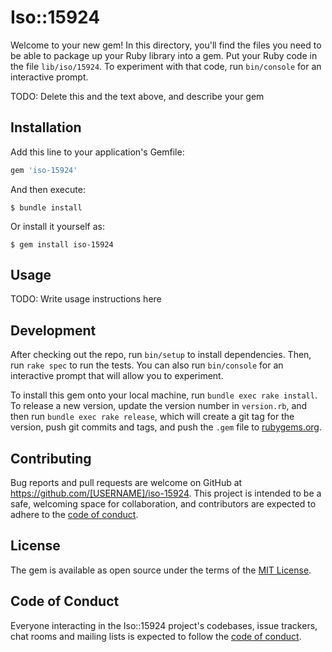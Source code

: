 # Iso::15924

Welcome to your new gem! In this directory, you'll find the files you need to be able to package up your Ruby library into a gem. Put your Ruby code in the file `lib/iso/15924`. To experiment with that code, run `bin/console` for an interactive prompt.

TODO: Delete this and the text above, and describe your gem

## Installation

Add this line to your application's Gemfile:

```ruby
gem 'iso-15924'
```

And then execute:

    $ bundle install

Or install it yourself as:

    $ gem install iso-15924

## Usage

TODO: Write usage instructions here

## Development

After checking out the repo, run `bin/setup` to install dependencies. Then, run `rake spec` to run the tests. You can also run `bin/console` for an interactive prompt that will allow you to experiment.

To install this gem onto your local machine, run `bundle exec rake install`. To release a new version, update the version number in `version.rb`, and then run `bundle exec rake release`, which will create a git tag for the version, push git commits and tags, and push the `.gem` file to [rubygems.org](https://rubygems.org).

## Contributing

Bug reports and pull requests are welcome on GitHub at https://github.com/[USERNAME]/iso-15924. This project is intended to be a safe, welcoming space for collaboration, and contributors are expected to adhere to the [code of conduct](https://github.com/[USERNAME]/iso-15924/blob/master/CODE_OF_CONDUCT.md).


## License

The gem is available as open source under the terms of the [MIT License](https://opensource.org/licenses/MIT).

## Code of Conduct

Everyone interacting in the Iso::15924 project's codebases, issue trackers, chat rooms and mailing lists is expected to follow the [code of conduct](https://github.com/[USERNAME]/iso-15924/blob/master/CODE_OF_CONDUCT.md).
